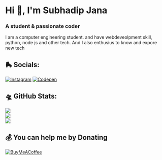 <h1 align="left">Hi 👋, I'm Subhadip Jana</h1>
<h3 align="left">A student & passionate coder</h3>
I am a computer engineering student. and have webdeveolpment skill, python, node js and other tech. And I also enthusius to know and expore new tech<br>


## 🛼 Socials:
[![Instagram](https://img.shields.io/badge/Instagram-%23E4405F.svg?logo=Instagram&logoColor=white)](https://instagram.com/su_bha_dip___) [![Codepen](https://img.shields.io/badge/Codepen-000000?style=for-the-badge&logo=codepen&logoColor=white)](https://codepen.io/MSJana96) 

## 🛸 GitHub Stats:
![](https://github-readme-stats.vercel.app/api?username=devilcoder01&theme=dark&hide_border=false&include_all_commits=true&count_private=true)<br/>
![](https://github-readme-streak-stats.herokuapp.com/?user=devilcoder01&theme=dark&hide_border=false)<br/>
![](https://github-readme-stats.vercel.app/api/top-langs/?username=devilcoder01&theme=dark&hide_border=false&include_all_commits=true&count_private=true&layout=compact)

  ## 💰 You can help me by Donating
  [![BuyMeACoffee](https://img.shields.io/badge/Buy%20Me%20a%20Coffee-ffdd00?style=for-the-badge&logo=buy-me-a-coffee&logoColor=black)](https://buymeacoffee.com/subhadipjana) 

  
<!-- Proudly created with GPRM ( https://gprm.itsvg.in ) -->




